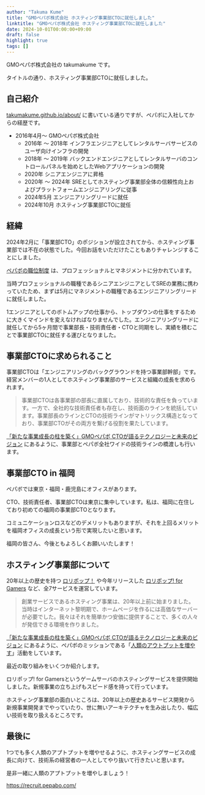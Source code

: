 ```yaml
---
author: "Takuma Kume"
title: "GMOペパボ株式会社 ホスティング事業部CTOに就任しました"
linktitle: "GMOペパボ株式会社 ホスティング事業部CTOに就任しました"
date: 2024-10-01T00:00:00+09:00
draft: false
highlight: true
tags: []
---
```


GMOペパボ株式会社の takumakume です。

タイトルの通り、ホスティング事業部CTOに就任しました。

## 自己紹介

[takumakume.github.io/about/](https://takumakume.github.io/about/) に書いている通りですが、ペパボに入社してからの経歴です。

- 2016年4月〜 GMOペパボ株式会社
  - 2016年 〜 2018年 インフラエンジニアとしてレンタルサーバサービスのユーザ向けインフラの開発
  - 2018年 〜 2019年 バックエンドエンジニアとしてレンタルサーバのコントロールパネルを始めとしたWebアプリケーションの開発
  - 2020年 シニアエンジニアに昇格
  - 2020年 〜 2024年 SREとしてホスティング事業部全体の信頼性向上およびプラットフォームエンジニアリングに従事
  - 2024年5月 エンジニアリングリードに就任
  - 2024年10月 ホスティング事業部CTOに就任

## 経緯

2024年2月に「事業部CTO」のポジションが設立されてから、ホスティング事業部では不在の状態でした。今回お話をいただけたこともありチャレンジすることにしました。

[ペパボの職位制度](https://tech.pepabo.com/engineers/#position) は、プロフェッショナルとマネジメントに分かれています。

当時プロフェッショナルの職種であるシニアエンジニアとしてSREの業務に携わっていたため、まずは5月にマネジメントの職種であるエンジニアリングリードに就任しました。

1エンジニアとしてのボトムアップの仕事から、トップダウンの仕事をするために大きくマインドを変えなければなりませんでした。エンジニアリングリードに就任してから5ヶ月間で事業部長・技術責任者・CTOと同期をし、実績を積むことで事業部CTOに就任する運びとなりました。

## 事業部CTOに求められること

事業部CTOは「エンジニアリングのバックグラウンドを持つ事業部幹部」です。経営メンバーの1人としてホスティング事業部のサービスと組織の成長を求められます。

> 事業部CTOは各事業部の部長に直属しており、技術的な責任を負っています。一方で、全社的な技術責任者も存在し、技術面のラインを統括しています。事業部長のラインとCTOの技術ラインがマトリックス構造となっており、事業部CTOがその両方を繋げる役割を果たしています。

[「新たな事業成長の柱を築く」GMOペパボ CTOが語るテクノロジーと未来のビジョン](https://cuval.jp/interview/1437/) にあるように、事業部とペパボ全社ワイドの技術ラインの橋渡しも行います。

## 事業部CTO in 福岡

ペパボでは東京・福岡・鹿児島にオフィスがあります。

CTO、技術責任者、事業部CTOは東京に集中しています。私は、福岡に在住しており初めての福岡の事業部CTOとなります。

コミュニケーションロスなどのデメリットもありますが、それを上回るメリットを福岡オフィスの成長という形で実現したいと思います。

福岡の皆さん、今後ともよろしくお願いいたします！

## ホスティング事業部について

20年以上の歴史を持つ [ロリポップ！](https://lolipop.jp/) や今年リリースした [ロリポップ! for Gamers](https://gamers.lolipop.jp/) など、全7サービスを運営しています。

> 創業サービスであるホスティング事業は、20年以上前に始まりました。当時はインターネット黎明期で、ホームページを作るには高価なサーバーが必要でした。我々はそれを簡単かつ安価に提供することで、多くの人々が発信できる環境を作りました。

[「新たな事業成長の柱を築く」GMOペパボ CTOが語るテクノロジーと未来のビジョン](https://cuval.jp/interview/1437/) にあるように、ペパボのミッションである「[人類のアウトプットを増やす](https://pepabo.com/company/vision/)」活動をしています。

最近の取り組みをいくつか紹介します。

<script defer class="speakerdeck-embed" data-id="0ccd6d8ca4fe4aec8dc711987acf1c35" data-ratio="1.7772511848341233" src="//speakerdeck.com/assets/embed.js"></script>

ロリポップ! for Gamersというゲームサーバのホスティングサービスを提供開始しました。新規事業の立ち上げもスピード感を持って行っています。

<script defer class="speakerdeck-embed" data-id="61b56d97d273428a8819ecbdaa34c645" data-ratio="1.7772511848341233" src="//speakerdeck.com/assets/embed.js"></script>

ホスティング事業部の面白いところは、20年以上の歴史あるサービス開発から新規事業開発までやっていたり、世に無いアーキテクチャを生み出したり、幅広い技術を取り扱えるところです。

## 最後に

1つでも多く人類のアプトプットを増やせるように、ホスティングサービスの成長に向けて、技術系の経営者の一人としてやり抜いて行きたいと思います。

是非一緒に人類のアプトプットを増やしましょう！

https://recruit.pepabo.com/

